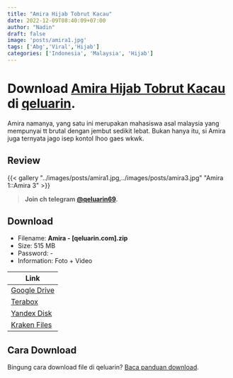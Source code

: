 ```yaml
---
title: "Amira Hijab Tobrut Kacau"
date: 2022-12-09T08:40:09+07:00
author: "Nadin"
draft: false
image: 'posts/amira1.jpg'
tags: ['Abg','Viral','Hijab']
categories: ['Indonesia', 'Malaysia', 'Hijab']
---
```


# Download [Amira Hijab Tobrut Kacau](#) di [qeluarin](/).

Amira namanya, yang satu ini merupakan mahasiswa asal malaysia yang mempunyai tt brutal dengan jembut sedikit lebat. Bukan hanya itu, si Amira juga ternyata jago isep kontol lhoo gaes wkwk.

## Review
{{< gallery "../images/posts/amira1.jpg,../images/posts/amira3.jpg" "Amira 1::Amira 3" >}}

> **Join ch telegram [@qeluarin69](https://t.me/qeluarin69).**

## Download

- Filename: **Amira - [qeluarin.com].zip**
- Size: 515 MB
- Password: -
- Information: Foto + Video

| Link |
|----------|
| [Google Drive](https://dl.qeluarin.com/index.html?url=aHR0cHM6Ly9kcml2ZS5nb29nbGUuY29tL2ZpbGUvZC8xOUZ6Q3dDMEttcFN1a1hONDRlalNYSVJ2d2NDSl81LWgvdmlldz91c3A9c2hhcmVfbGluaw) |
| [Terabox](https://dl.qeluarin.com/index.html?url=aHR0cHM6Ly90ZXJhYm94LmNvbS9zLzFyQTlUS3FkcVNsbVp3MDhObzNrTF9n) |
| [Yandex Disk](https://dl.qeluarin.com/index.html?url=aHR0cHM6Ly9kaXNrLnlhbmRleC5jb20vZC9ETnRNZkhHbW1hUGVpUQ) |
| [Kraken Files](https://dl.qeluarin.com/index.html?url=aHR0cHM6Ly9rcmFrZW5maWxlcy5jb20vdmlldy81cEhiU2R6a3JNL2ZpbGUuaHRtbA) |

## Cara Download
Bingung cara download file di qeluarin? [Baca panduan download](/info/#cara-download-file-di-qeluarin).